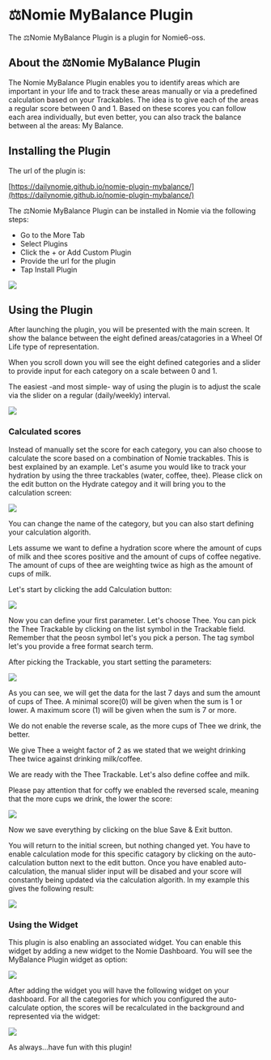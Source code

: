 # ⚖️Nomie MyBalance Plugin

The ⚖️Nomie MyBalance Plugin is a plugin for Nomie6-oss.

## About the ⚖️Nomie MyBalance Plugin

The Nomie MyBalance Plugin enables you to identify areas which are important in your life and to track these areas manually or via a predefined calculation based on your Trackables. The idea is to give each of the areas a regular score between 0 and 1. Based on these scores you can follow each area individually, but even better, you can also track the balance between al the areas: My Balance.

## Installing the Plugin

The url of the plugin is:

[https://dailynomie.github.io/nomie-plugin-mybalance/](https://dailynomie.github.io/nomie-plugin-mybalance/)

The ⚖️Nomie MyBalance Plugin can be installed in Nomie via the following steps:

* Go to the More Tab
* Select Plugins
* Click the + or Add Custom Plugin
* Provide the url for the plugin
* Tap Install Plugin

![](assets/20230123_220148_20230120_221227_image.png)

## Using the Plugin

After launching the plugin, you will be presented with the main screen. It show the balance between the eight defined areas/catagories in a Wheel Of Life type of representation.

When you scroll down you will see the eight defined categories and a slider to provide input for each category on a scale between 0 and 1.

The easiest -and most simple- way of using the plugin is to adjust the scale via the slider on a regular (daily/weekly) interval.

![](assets/20230123_221137_image.png)

### Calculated scores

Instead of manually set the score for each category, you can also choose to calculate the score based on a combination of Nomie trackables. This is best explained by an example. Let's asume you would like to track your hydration by using the three trackables (water, coffee, thee). Please click on the edit button on the Hydrate categoy and it will bring you to the calculation screen:

![](assets/20230123_221811_image.png)

You can change the name of the category, but you can also start defining your calculation algorith.

Lets assume we want to define a hydration score where the amount of cups of milk and thee scores positive and the amount of cups of coffee negative. The amount of cups of thee are weighting twice as high as the amount of cups of milk.

Let's start by clicking the add Calculation button:

![](assets/20230123_222312_image.png)

Now you can define your first parameter. Let's choose Thee. You can pick the Thee Trackable by clicking on the list symbol in the Trackable field. Remember that the peosn symbol let's you pick a person. The tag symbol let's you provide a free format search term.

After picking the Trackable, you start setting the parameters:

![](assets/20230123_222619_image.png)

As you can see, we will get the data for the last 7 days and sum the amount of cups of Thee. A minimal score(0) will be given when the sum is 1 or lower. A maximum score (1) will be given when the sum is 7 or more.

We do not enable the reverse scale, as the more cups of Thee we drink, the better.

We give Thee a weight factor of 2 as we stated that we weight drinking Thee twice against drinking milk/coffee.

We are ready with the Thee Trackable. Let's also define coffee and milk.

Please pay attention that for coffy we enabled the reversed scale, meaning that the more cups we drink, the lower the score:

![](assets/20230123_223201_image.png)

Now we save everything by clicking on the blue Save & Exit button.

You will return to the initial screen, but nothing changed yet. You have to enable calculation mode for this specific catagory by clicking on the auto-calculation button next to the edit button. Once you have enabled auto-calculation, the manual slider input will be disabed and your score will constantly being updated via the calculation algorith. In my example this gives the following result:

![](assets/20230123_223547_image.png)

### Using the Widget

This plugin is also enabling an associated widget. You can enable this widget by adding a new widget to the Nomie Dashboard. You will see the MyBalance Plugin widget as option:

![](assets/20230123_223926_image.png)

After adding the widget you will have the following widget on your dashboard. For all the categories for which you configured the auto-calculate option, the scores will be recalculated in the background and represented via the widget:

![](assets/20230123_224146_image.png)

As always...have fun with this plugin!
